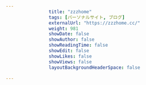 ---
                title: "zzzhome"
                tags: [パーソナルサイト, ブログ]
                externalUrl: "https://zzzhome.cc/"
                weight: 981
                showDate: false
                showAuthor: false
                showReadingTime: false
                showEdit: false
                showLikes: false
                showViews: false
                layoutBackgroundHeaderSpace: false
                ---

